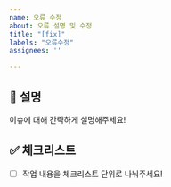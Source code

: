 ```yaml
---
name: 오류 수정
about: 오류 설명 및 수정
title: "[fix]"
labels: "오류수정"
assignees: ''

---
```


## 📢 설명
이슈에 대해 간략하게 설명해주세요!

## ✅ 체크리스트
- [ ] 작업 내용을 체크리스트 단위로 나눠주세요!
